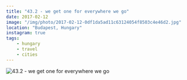 ```yaml
---
title: "43.2 - we get one for everywhere we go"
date: 2017-02-12
image: "/img/photo/2017-02-12-0df1da5ad11c63124054f8503c4e46d2.jpg"
location: "Budapest, Hungary"
instagram: true
tags:
    - hungary
    - travel
    - cities
---
```


![43.2 - we get one for everywhere we go](/img/photo/2017-02-12-0df1da5ad11c63124054f8503c4e46d2.jpg)
